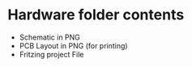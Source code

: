 # Hardware folder contents
- Schematic in PNG
- PCB Layout in PNG (for printing)
- Fritzing project File
